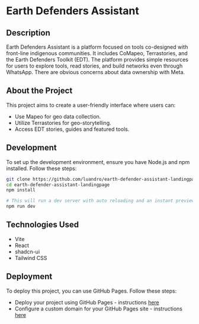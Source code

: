 # Earth Defenders Assistant

## Description

Earth Defenders Assistant is a platform focused on tools co-designed with front-line indigenous communities. It includes CoMapeo, Terrastories, and the Earth Defenders Toolkit (EDT). The platform provides simple resources for users to explore tools, read stories, and build networks even through WhatsApp. There are obvious concerns about data ownership with Meta.

## About the Project

This project aims to create a user-friendly interface where users can:
- Use Mapeo for geo data collection.
- Utilize Terrastories for geo-storytelling.
- Access EDT stories, guides and featured tools.

## Development

To set up the development environment, ensure you have Node.js and npm installed. Follow these steps:

```sh
git clone https://github.com/luandro/earth-defender-assistant-landingpage
cd earth-defender-assistant-landingpage
npm install

# This will run a dev server with auto reloading and an instant preview.
npm run dev
```

## Technologies Used

- Vite
- React
- shadcn-ui
- Tailwind CSS

## Deployment

To deploy this project, you can use GitHub Pages. Follow these steps:
- Deploy your project using GitHub Pages - instructions [here](https://docs.github.com/en/pages/getting-started-with-github-pages/creating-a-github-pages-site#creating-your-site)
- Configure a custom domain for your GitHub Pages site - instructions [here](https://docs.github.com/en/pages/configuring-a-custom-domain-for-your-github-pages-site)